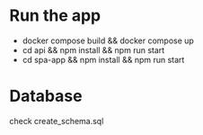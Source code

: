 # Run the app
- docker compose build && docker compose up
- cd api && npm install && npm run start
- cd spa-app && npm install && npm run start

# Database
check create_schema.sql 